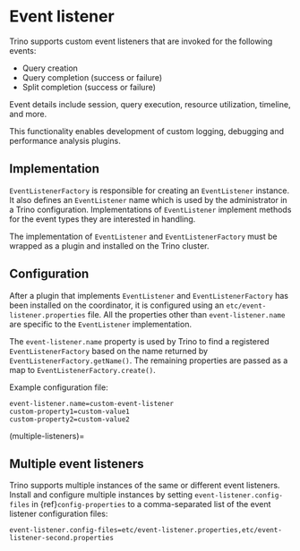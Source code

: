 # Event listener

Trino supports custom event listeners that are invoked for the following
events:

- Query creation
- Query completion (success or failure)
- Split completion (success or failure)

Event details include session, query execution, resource utilization, timeline,
and more.

This functionality enables development of custom logging, debugging and
performance analysis plugins.

## Implementation

`EventListenerFactory` is responsible for creating an
`EventListener` instance. It also defines an `EventListener`
name which is used by the administrator in a Trino configuration.
Implementations of `EventListener` implement methods for the event types
they are interested in handling.

The implementation of `EventListener` and `EventListenerFactory`
must be wrapped as a plugin and installed on the Trino cluster.

## Configuration

After a plugin that implements `EventListener` and
`EventListenerFactory` has been installed on the coordinator, it is
configured using an `etc/event-listener.properties` file. All the
properties other than `event-listener.name` are specific to the
`EventListener` implementation.

The `event-listener.name` property is used by Trino to find a registered
`EventListenerFactory` based on the name returned by
`EventListenerFactory.getName()`. The remaining properties are passed
as a map to `EventListenerFactory.create()`.

Example configuration file:

```text
event-listener.name=custom-event-listener
custom-property1=custom-value1
custom-property2=custom-value2
```

(multiple-listeners)=
## Multiple event listeners

Trino supports multiple instances of the same or different event listeners.
Install and configure multiple instances by setting
`event-listener.config-files` in {ref}`config-properties` to a comma-separated
list of the event listener configuration files:

```text
event-listener.config-files=etc/event-listener.properties,etc/event-listener-second.properties
```
